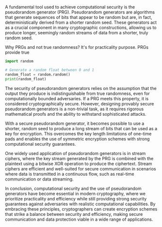 A fundamental tool used to achieve computational security is the pseudorandom generator (PRG). Pseudorandom generators are algorithms that generate sequences of bits that appear to be random but are, in fact, deterministically derived from a shorter random seed. These generators act as a crucial component in many cryptographic constructions, allowing us to produce longer, seemingly random streams of data from a shorter, truly random seed.

Why PRGs and not true randomness? It's for practicality purpose. PRGs provide true 

```python
import random

# Generate a random float between 0 and 1
random_float = random.random()
print(random_float)
```

The security of pseudorandom generators relies on the assumption that the output they produce is indistinguishable from true randomness, even for computationally bounded adversaries. If a PRG meets this property, it is considered cryptographically secure. However, designing provably secure pseudorandom generators is a non-trivial task, as it requires rigorous mathematical proofs and the ability to withstand sophisticated attacks.

With a secure pseudorandom generator, it becomes possible to use a shorter, random seed to produce a long stream of bits that can be used as a key for encryption. This overcomes the key length limitations of one-time pads and enables the use of symmetric encryption schemes with strong computational security guarantees.

One widely used application of pseudorandom generators is in stream ciphers, where the key stream generated by the PRG is combined with the plaintext using a bitwise XOR operation to produce the ciphertext. Stream ciphers are efficient and well-suited for secure communication in scenarios where data is transmitted in a continuous flow, such as real-time communication or data streaming.

In conclusion, computational security and the use of pseudorandom generators have become essential in modern cryptography, where we prioritize practicality and efficiency while still providing strong security guarantees against adversaries with realistic computational capabilities. By embracing these principles, cryptographers can create encryption schemes that strike a balance between security and efficiency, making secure communication and data protection viable in a wide range of applications.